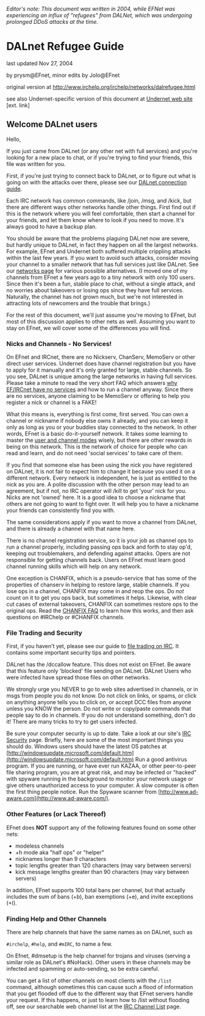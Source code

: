 _Editor's note: This document was written in 2004, while EFNet was experiencing an influx of "refugees" from DALNet, which was undergoing prolonged DDoS attacks at the time._

# DALnet Refugee Guide

last updated Nov 27, 2004

by prysm@EFnet, minor edits by Jolo@EFnet

original version at <http://www.irchelp.org/irchelp/networks/dalrefugee.html>

see also Undernet-specific version of this document at [Undernet web site](http://www.undernet.org/show_news.php?main_n_id=40) [ext. link]

## Welcome DALnet users

Hello,

If you just came from DALnet (or any other net with full services) and you're looking for a new place to chat, or if you're trying to find your friends, this file was written for you.

First, if you're just trying to connect back to DALnet, or to figure out what is going on with the attacks over there, please see our [DALnet connection guide](/networks/servers/dalnet.html).

Each IRC network has common commands, like /join, /msg, and /kick, but there are different ways other networks handle other things. First find out if this is the network where you will feel comfortable, then start a channel for your friends, and let them know where to look if you need to move. It's always good to have a backup plan.

You should be aware that the problems plaguing DALnet now are severe, but hardly unique to DALnet, in fact they happen on all the largest networks. For example, EFnet and Undernet both suffered multiple crippling attacks within the last few years. If you want to avoid such attacks, consider moving your channel to a smaller network that has full services just like DALnet. See our [networks page](/networks/nets/) for various possible alternatives. (I moved one of my channels from EFnet a few years ago to a tiny network with only 100 users. Since then it's been a fun, stable place to chat, without a single attack, and no worries about takeovers or losing ops since they have full services. Naturally, the channel has not grown much, but we're not interested in attracting lots of newcomers and the trouble that brings.)

For the rest of this document, we'll just assume you're moving to EFnet, but most of this discussion applies to other nets as well. Assuming you want to stay on EFnet, we will cover some of the differences you will find.

### Nicks and Channels - No Services!

On EFnet and IRCnet, there are no Nickserv, ChanServ, MemoServ or other direct user services. Undernet does have channel registration but you have to apply for it manually and it's only granted for large, stable channels. So you see, DALnet is unique among the large networks in having full services. Please take a minute to read the very short FAQ which answers [why EF/IRCnet have no services](/networks/noserv.html) and how to run a channel anyway. Since there are no services, anyone claiming to be MemoServ or offering to help you register a nick or channel is a FAKE!

What this means is, everything is first come, first served. You can own a channel or nickname if nobody else owns it already, and you can keep it only as long as you or your buddies stay connected to the network. In other words, EFnet is a basic do-it-yourself network. It takes some learning to master the [user and channel modes](/faq/irctutorial.html) wisely, but there are other rewards in being on this network. This is the network of choice for people who can read and learn, and do not need 'social services' to take care of them.

If you find that someone else has been using the nick you have registered on DALnet, it is not fair to expect him to change it because you used it on a different network. Every network is independent, he is just as entitled to the nick as you are. A polite discussion with the other person may lead to an agreement, but if not, no IRC operator will /kill to get 'your' nick for you. Nicks are not 'owned' here. It is a good idea to choose a nickname that others are not going to want to fight over. It will help you to have a nickname your friends can consistently find you with.

The same considerations apply if you want to move a channel from DALnet, and there is already a channel with that name here.

There is no channel registration service, so it is your job as channel ops to run a channel properly, including passing ops back and forth to stay op'd, keeping out troublemakers, and defending against attacks. Opers are not responsible for getting channels back. Users on EFnet must learn good channel running skills which will help on any network.

One exception is CHANFIX, which is a pseudo-service that has some of the properties of chanserv in helping to restore large, stable channels. If you lose ops in a channel, CHANFIX may come in and reop the ops. Do _not_ count on it to get you ops back, but sometimes it helps. Likewise, with clear cut cases of external takeovers, CHANFIX can sometimes restore ops to the original ops. Read the [CHANFIX FAQ](/ircd/chanfix/) to learn how this works, and then ask questions on #IRChelp or #CHANFIX channels.

### File Trading and Security

First, if you haven't yet, please see our guide to [file trading on IRC](/security/warez.html). It contains some important security tips and pointers.

DALnet has the /dccallow feature. This does not exist on EFnet. Be aware that this feature only 'blocked' file sending on DALnet. DALnet Users who were infected have spread those files on other networks.

We strongly urge you NEVER to go to web sites advertised in channels, or in msgs from people you do not know. Do not click on links, or spams, or click on anything anyone tells you to click on, or accept DCC files from anyone unless you KNOW the person. Do not write or copy/paste commands that people say to do in channels. If you do not understand something, don't do it! There are many tricks to try to get users infected.

Be sure your computer security is up to date. Take a look at our site's [IRC Security](../security/) page. Briefly, here are some of the most important things you should do. Windows users should have the latest OS patches at 
[http://windowsupdate.microsoft.com/default.htm](http://windowsupdate.microsoft.com/default.htm) 
Run a good antivirus program. If you are running, or have ever run KAZAA, or other peer-to-peer file sharing program, you are at great risk, and may be infected or "hacked" with spyware running in the background to monitor your network usage or give others unauthorized access to your computer. A slow computer is often the first thing people notice. Run the Spyware scanner from [http://www.ad-aware.com](http://www.ad-aware.com/).

### Other Features (or Lack Thereof)

EFnet does **NOT** support any of the following features found on some other nets:

- modeless channels
- +h mode aka "half ops" or "helper"
- nicknames longer than 9 characters
- topic lengths greater than 120 characters (may vary between servers)
- kick message lengths greater than 90 characters (may vary between servers)

In addition, EFnet supports 100 total bans per channel, but that actually includes the sum of bans (+b), ban exemptions (+e), and invite exceptions (+I).

### Finding Help and Other Channels

There are help channels that have the same names as on DALnet, such as

`#irchelp`, `#help`, and `#mIRC`, to name a few.

On Efnet, #dmsetup is the help channel for trojans and viruses (serving a similar role as DALnet's #NoHack). Other users in these channels may be infected and spamming or auto-sending, so be extra careful.

You can get a list of other channels on most clients with the `/list` command, although sometimes this can cause such a flood of information that you get flooded off due to the different way that EFnet servers handle your request. If this happens, or just to learn how to /list without flooding off, see our searchable web channel list at the [IRC Channel List](../chanlist/) page.
